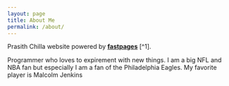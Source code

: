 ```yaml
---
layout: page
title: About Me
permalink: /about/
---
```


Prasith Chilla website powered by **[fastpages](https://github.com/fastai/fastpages)** [^1].


Programmer who loves to expirement with new things. I am a big NFL and NBA fan but especially I am a fan of the Philadelphia Eagles. My favorite player is Malcolm Jenkins

<img src="">

